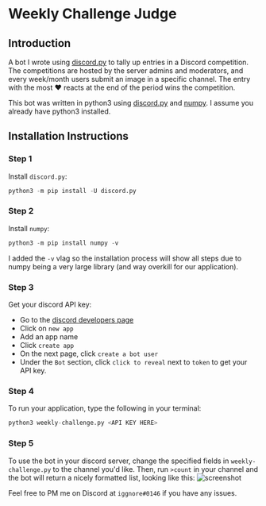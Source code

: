 # Weekly Challenge Judge

## Introduction
A bot I wrote using [discord.py](https://github.com/Rapptz/discord.py) to tally up entries in a Discord competition. The competitions are hosted by the server admins and moderators, and every week/month users submit an image in a specific channel. The entry with the most ❤ reacts at the end of the period wins the competition.

This bot was written in python3 using [discord.py](https://github.com/Rapptz/discord.py) and [numpy](http://www.numpy.org). I assume you already have python3 installed.

## Installation Instructions
### Step 1
Install `discord.py`:

```python
python3 -m pip install -U discord.py
```

### Step 2
Install `numpy`:
```python
python3 -m pip install numpy -v
```
I added the `-v` vlag so the installation process will show all steps due to numpy being a very large library (and way overkill for our application).

### Step 3
Get your discord API key:

- Go to the [discord developers page](https://discordapp.com/developers/applications/me)
- Click on `new app`
- Add an app name
- Click `create app`
- On the next page, click `create a bot user`
- Under the `Bot` section, click `click to reveal` next to `token` to get your API key. 

### Step 4
To run your application, type the following in your terminal:
```python
python3 weekly-challenge.py <API KEY HERE>
```

### Step 5
To use the bot in your discord server, change the specified fields in `weekly-challenge.py` to the channel you'd like.
Then, run `>count` in your channel and the bot will return a nicely formatted list, looking like this:
![screenshot](https://i.imgur.com/xJG95uA.png)

Feel free to PM me on Discord at `iggnore#0146` if you have any issues.
